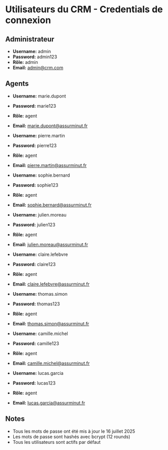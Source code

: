 # Utilisateurs du CRM - Credentials de connexion

## Administrateur
- **Username:** admin
- **Password:** admin123
- **Rôle:** admin
- **Email:** admin@crm.com

## Agents
- **Username:** marie.dupont
- **Password:** marie123
- **Rôle:** agent
- **Email:** marie.dupont@assurminut.fr

- **Username:** pierre.martin
- **Password:** pierre123
- **Rôle:** agent
- **Email:** pierre.martin@assurminut.fr

- **Username:** sophie.bernard
- **Password:** sophie123
- **Rôle:** agent
- **Email:** sophie.bernard@assurminut.fr

- **Username:** julien.moreau
- **Password:** julien123
- **Rôle:** agent
- **Email:** julien.moreau@assurminut.fr

- **Username:** claire.lefebvre
- **Password:** claire123
- **Rôle:** agent
- **Email:** claire.lefebvre@assurminut.fr

- **Username:** thomas.simon
- **Password:** thomas123
- **Rôle:** agent
- **Email:** thomas.simon@assurminut.fr

- **Username:** camille.michel
- **Password:** camille123
- **Rôle:** agent
- **Email:** camille.michel@assurminut.fr

- **Username:** lucas.garcia
- **Password:** lucas123
- **Rôle:** agent
- **Email:** lucas.garcia@assurminut.fr

## Notes
- Tous les mots de passe ont été mis à jour le 16 juillet 2025
- Les mots de passe sont hashés avec bcrypt (12 rounds)
- Tous les utilisateurs sont actifs par défaut